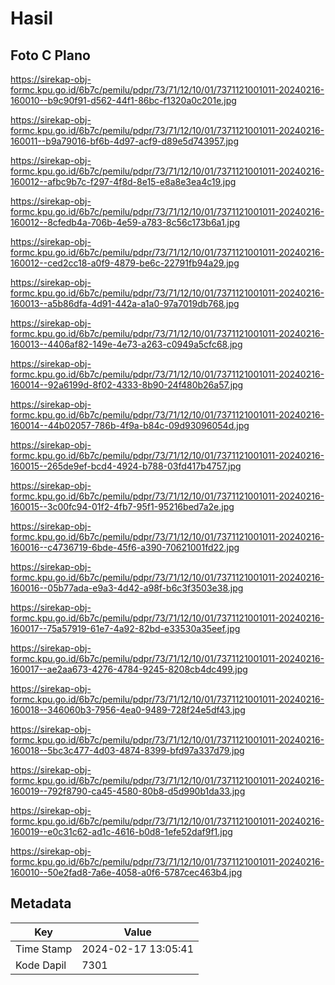 # Hasil

## Foto C Plano

https://sirekap-obj-formc.kpu.go.id/6b7c/pemilu/pdpr/73/71/12/10/01/7371121001011-20240216-160010--b9c90f91-d562-44f1-86bc-f1320a0c201e.jpg

https://sirekap-obj-formc.kpu.go.id/6b7c/pemilu/pdpr/73/71/12/10/01/7371121001011-20240216-160011--b9a79016-bf6b-4d97-acf9-d89e5d743957.jpg

https://sirekap-obj-formc.kpu.go.id/6b7c/pemilu/pdpr/73/71/12/10/01/7371121001011-20240216-160012--afbc9b7c-f297-4f8d-8e15-e8a8e3ea4c19.jpg

https://sirekap-obj-formc.kpu.go.id/6b7c/pemilu/pdpr/73/71/12/10/01/7371121001011-20240216-160012--8cfedb4a-706b-4e59-a783-8c56c173b6a1.jpg

https://sirekap-obj-formc.kpu.go.id/6b7c/pemilu/pdpr/73/71/12/10/01/7371121001011-20240216-160012--ced2cc18-a0f9-4879-be6c-22791fb94a29.jpg

https://sirekap-obj-formc.kpu.go.id/6b7c/pemilu/pdpr/73/71/12/10/01/7371121001011-20240216-160013--a5b86dfa-4d91-442a-a1a0-97a7019db768.jpg

https://sirekap-obj-formc.kpu.go.id/6b7c/pemilu/pdpr/73/71/12/10/01/7371121001011-20240216-160013--4406af82-149e-4e73-a263-c0949a5cfc68.jpg

https://sirekap-obj-formc.kpu.go.id/6b7c/pemilu/pdpr/73/71/12/10/01/7371121001011-20240216-160014--92a6199d-8f02-4333-8b90-24f480b26a57.jpg

https://sirekap-obj-formc.kpu.go.id/6b7c/pemilu/pdpr/73/71/12/10/01/7371121001011-20240216-160014--44b02057-786b-4f9a-b84c-09d93096054d.jpg

https://sirekap-obj-formc.kpu.go.id/6b7c/pemilu/pdpr/73/71/12/10/01/7371121001011-20240216-160015--265de9ef-bcd4-4924-b788-03fd417b4757.jpg

https://sirekap-obj-formc.kpu.go.id/6b7c/pemilu/pdpr/73/71/12/10/01/7371121001011-20240216-160015--3c00fc94-01f2-4fb7-95f1-95216bed7a2e.jpg

https://sirekap-obj-formc.kpu.go.id/6b7c/pemilu/pdpr/73/71/12/10/01/7371121001011-20240216-160016--c4736719-6bde-45f6-a390-70621001fd22.jpg

https://sirekap-obj-formc.kpu.go.id/6b7c/pemilu/pdpr/73/71/12/10/01/7371121001011-20240216-160016--05b77ada-e9a3-4d42-a98f-b6c3f3503e38.jpg

https://sirekap-obj-formc.kpu.go.id/6b7c/pemilu/pdpr/73/71/12/10/01/7371121001011-20240216-160017--75a57919-61e7-4a92-82bd-e33530a35eef.jpg

https://sirekap-obj-formc.kpu.go.id/6b7c/pemilu/pdpr/73/71/12/10/01/7371121001011-20240216-160017--ae2aa673-4276-4784-9245-8208cb4dc499.jpg

https://sirekap-obj-formc.kpu.go.id/6b7c/pemilu/pdpr/73/71/12/10/01/7371121001011-20240216-160018--346060b3-7956-4ea0-9489-728f24e5df43.jpg

https://sirekap-obj-formc.kpu.go.id/6b7c/pemilu/pdpr/73/71/12/10/01/7371121001011-20240216-160018--5bc3c477-4d03-4874-8399-bfd97a337d79.jpg

https://sirekap-obj-formc.kpu.go.id/6b7c/pemilu/pdpr/73/71/12/10/01/7371121001011-20240216-160019--792f8790-ca45-4580-80b8-d5d990b1da33.jpg

https://sirekap-obj-formc.kpu.go.id/6b7c/pemilu/pdpr/73/71/12/10/01/7371121001011-20240216-160019--e0c31c62-ad1c-4616-b0d8-1efe52daf9f1.jpg

https://sirekap-obj-formc.kpu.go.id/6b7c/pemilu/pdpr/73/71/12/10/01/7371121001011-20240216-160010--50e2fad8-7a6e-4058-a0f6-5787cec463b4.jpg


## Metadata

| Key        | Value               |
| ---------- | ------------------- |
| Time Stamp | 2024-02-17 13:05:41 |
| Kode Dapil | 7301                |



